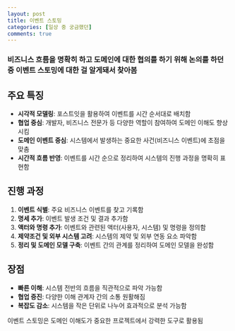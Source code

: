 ```yaml
---
layout: post
title: 이벤트 스토밍
categories: [일상 중 궁금했던]
comments: true
---
```


### 비즈니스 흐름을 명확히 하고 도메인에 대한 협의를 하기 위해 논의를 하던 중 이벤트 스토밍에 대한 걸 알게돼서 찾아봄

## 주요 특징
- **시각적 모델링**: 포스트잇을 활용하여 이벤트를 시간 순서대로 배치함
- **협업 중심**: 개발자, 비즈니스 전문가 등 다양한 역할이 참여하여 도메인 이해도 향상시킴
- **도메인 이벤트 중심**: 시스템에서 발생하는 중요한 사건(비즈니스 이벤트)에 초점을 맞춤
- **시간적 흐름 반영**: 이벤트를 시간 순으로 정리하여 시스템의 진행 과정을 명확히 표현함

## 진행 과정
1. **이벤트 식별**: 주요 비즈니스 이벤트를 찾고 기록함
2. **명세 추가**: 이벤트 발생 조건 및 결과 추가함
3. **액터와 명령 추가**: 이벤트와 관련된 액터(사용자, 시스템) 및 명령을 정의함
4. **제약조건 및 외부 시스템 고려**: 시스템의 제약 및 외부 연동 요소 파악함
5. **정리 및 도메인 모델 구축**: 이벤트 간의 관계를 정리하여 도메인 모델을 완성함

## 장점
- **빠른 이해**: 시스템 전반의 흐름을 직관적으로 파악 가능함
- **협업 증진**: 다양한 이해 관계자 간의 소통 원활해짐
- **복잡도 감소**: 시스템을 작은 단위로 나누어 효과적으로 분석 가능함

이벤트 스토밍은 도메인 이해도가 중요한 프로젝트에서 강력한 도구로 활용됨
